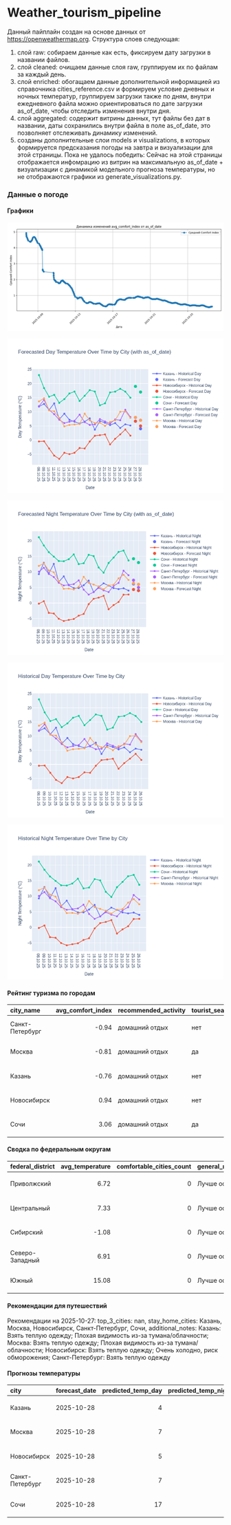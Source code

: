 # Weather_tourism_pipeline
Данный пайплайн создан на основе данных от https://openweathermap.org.
Структура слоев следующая:
  1) слой raw: 
  собираем данные как есть, фиксируем дату загрузки в названии файлов.
  2) слой cleaned:
  очищаем данные слоя raw, группируем их по файлам за каждый день.
  3) слой enriched:
  обогащаем данные дополнительной информацией из справочника cities_reference.csv и формируем условие дневных и ночных температур,
  группируем загрузки также по дням, внутри ежедневного файла можно ориентироваться по дате загрузки as_of_date, чтобы отследить изменения внутри дня.
  4) слой aggregated:
   содержит витрины данных, тут файлы без дат в названии, даты сохранились внутри файла в поле as_of_date, это позволняет отслеживать динамику изменений.
  6) созданы дополнительные слои models и visualizations, в которых формируется предсказания погоды на завтра и визуализации для этой страницы.
  Пока не удалось победить: Сейчас на этой страницы отображается инфомрацию из витрин на максимальную as_of_date + визуализации с динамикой модельного прогноза температуры, 
  но не отображаются графики из generate_visualizations.py.
<!-- WEATHER DATA START -->
### Данные о погоде

#### Графики
![Comfort Index Trend](data/visualizations/comfort_index_trend.png)

![Forecasted Day Temperature](data/visualizations/forecasted_day_temperature.png)

![Forecasted Night Temperature](data/visualizations/forecasted_night_temperature.png)

![Historical Day Temperature](data/visualizations/historical_day_temperature.png)

![Historical Night Temperature](data/visualizations/historical_night_temperature.png)

#### Рейтинг туризма по городам
| city_name       |   avg_comfort_index | recommended_activity   | tourist_season_match   | tourism_season   | tour_recommendation       | as_of_date          |
|:----------------|--------------------:|:-----------------------|:-----------------------|:-----------------|:--------------------------|:--------------------|
| Санкт-Петербург |               -0.94 | домашний отдых         | нет                    | Май-Сентябрь     | домашний отдых вне сезона | 2025-10-27 13:35:00 |
| Москва          |               -0.81 | домашний отдых         | да                     | Круглогодично    | домашний отдых в сезон    | 2025-10-27 13:35:00 |
| Казань          |               -0.76 | домашний отдых         | нет                    | Май-Сентябрь     | домашний отдых вне сезона | 2025-10-27 13:35:00 |
| Новосибирск     |                0.94 | домашний отдых         | нет                    | Июнь-Август      | домашний отдых вне сезона | 2025-10-27 13:35:00 |
| Сочи            |                3.06 | домашний отдых         | да                     | Май-Октябрь      | домашний отдых в сезон    | 2025-10-27 13:35:00 |

#### Сводка по федеральным округам
| federal_district   |   avg_temperature |   comfortable_cities_count | general_recommendation   | as_of_date          |
|:-------------------|------------------:|---------------------------:|:-------------------------|:--------------------|
| Приволжский        |              6.72 |                          0 | Лучше остаться дома      | 2025-10-27 13:35:00 |
| Центральный        |              7.33 |                          0 | Лучше остаться дома      | 2025-10-27 13:35:00 |
| Сибирский          |             -1.08 |                          0 | Лучше остаться дома      | 2025-10-27 13:35:00 |
| Северо-Западный    |              6.91 |                          0 | Лучше остаться дома      | 2025-10-27 13:35:00 |
| Южный              |             15.08 |                          0 | Лучше остаться дома      | 2025-10-27 13:35:00 |

#### Рекомендации для путешествий
Рекомендации на 2025-10-27: top_3_cities: nan, stay_home_cities: Казань, Москва, Новосибирск, Санкт-Петербург, Сочи, additional_notes: Казань: Взять теплую одежду; Плохая видимость из-за тумана/облачности; Москва: Взять теплую одежду; Плохая видимость из-за тумана/облачности; Новосибирск: Взять теплую одежду; Очень холодно, риск обморожения; Санкт-Петербург: Взять теплую одежду

#### Прогнозы температуры
| city            | forecast_date   |   predicted_temp_day |   predicted_temp_night | model_type       | as_of_date          |
|:----------------|:----------------|---------------------:|-----------------------:|:-----------------|:--------------------|
| Казань          | 2025-10-28      |                    4 |                      4 | LinearRegression | 2025-10-27 13:35:27 |
| Москва          | 2025-10-28      |                    7 |                      6 | LinearRegression | 2025-10-27 13:35:27 |
| Новосибирск     | 2025-10-28      |                    5 |                      4 | LinearRegression | 2025-10-27 13:35:27 |
| Санкт-Петербург | 2025-10-28      |                    7 |                      5 | LinearRegression | 2025-10-27 13:35:27 |
| Сочи            | 2025-10-28      |                   17 |                     13 | LinearRegression | 2025-10-27 13:35:27 |


<!-- WEATHER DATA END -->
